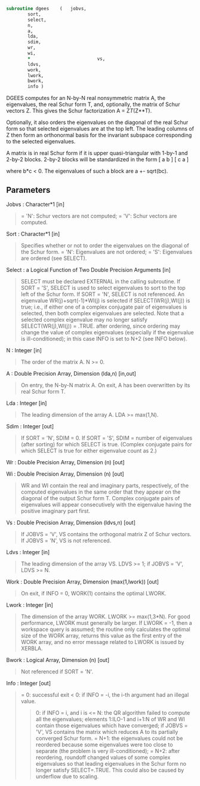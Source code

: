 ```fortran
subroutine dgees	(	jobvs,
		sort,
		select,
		n,
		a,
		lda,
		sdim,
		wr,
		wi,
		*                         vs,
		ldvs,
		work,
		lwork,
		bwork,
		info )
```

 DGEES computes for an N-by-N real nonsymmetric matrix A, the
 eigenvalues, the real Schur form T, and, optionally, the matrix of
 Schur vectors Z.  This gives the Schur factorization A = Z*T*(Z**T).

 Optionally, it also orders the eigenvalues on the diagonal of the
 real Schur form so that selected eigenvalues are at the top left.
 The leading columns of Z then form an orthonormal basis for the
 invariant subspace corresponding to the selected eigenvalues.

 A matrix is in real Schur form if it is upper quasi-triangular with
 1-by-1 and 2-by-2 blocks. 2-by-2 blocks will be standardized in the
 form
         [  a  b  ]
         [  c  a  ]

 where b*c < 0. The eigenvalues of such a block are a +- sqrt(bc).

## Parameters
Jobvs : Character*1 [in]
> = 'N': Schur vectors are not computed;
> = 'V': Schur vectors are computed.

Sort : Character*1 [in]
> Specifies whether or not to order the eigenvalues on the
> diagonal of the Schur form.
> = 'N': Eigenvalues are not ordered;
> = 'S': Eigenvalues are ordered (see SELECT).

Select : a Logical Function of Two Double Precision Arguments [in]
> SELECT must be declared EXTERNAL in the calling subroutine.
> If SORT = 'S', SELECT is used to select eigenvalues to sort
> to the top left of the Schur form.
> If SORT = 'N', SELECT is not referenced.
> An eigenvalue WR(j)+sqrt(-1)*WI(j) is selected if
> SELECT(WR(j),WI(j)) is true; i.e., if either one of a complex
> conjugate pair of eigenvalues is selected, then both complex
> eigenvalues are selected.
> Note that a selected complex eigenvalue may no longer
> satisfy SELECT(WR(j),WI(j)) = .TRUE. after ordering, since
> ordering may change the value of complex eigenvalues
> (especially if the eigenvalue is ill-conditioned); in this
> case INFO is set to N+2 (see INFO below).

N : Integer [in]
> The order of the matrix A. N >= 0.

A : Double Precision Array, Dimension (lda,n) [in,out]
> On entry, the N-by-N matrix A.
> On exit, A has been overwritten by its real Schur form T.

Lda : Integer [in]
> The leading dimension of the array A.  LDA >= max(1,N).

Sdim : Integer [out]
> If SORT = 'N', SDIM = 0.
> If SORT = 'S', SDIM = number of eigenvalues (after sorting)
> for which SELECT is true. (Complex conjugate
> pairs for which SELECT is true for either
> eigenvalue count as 2.)

Wr : Double Precision Array, Dimension (n) [out]

Wi : Double Precision Array, Dimension (n) [out]
> WR and WI contain the real and imaginary parts,
> respectively, of the computed eigenvalues in the same order
> that they appear on the diagonal of the output Schur form T.
> Complex conjugate pairs of eigenvalues will appear
> consecutively with the eigenvalue having the positive
> imaginary part first.

Vs : Double Precision Array, Dimension (ldvs,n) [out]
> If JOBVS = 'V', VS contains the orthogonal matrix Z of Schur
> vectors.
> If JOBVS = 'N', VS is not referenced.

Ldvs : Integer [in]
> The leading dimension of the array VS.  LDVS >= 1; if
> JOBVS = 'V', LDVS >= N.

Work : Double Precision Array, Dimension (max(1,lwork)) [out]
> On exit, if INFO = 0, WORK(1) contains the optimal LWORK.

Lwork : Integer [in]
> The dimension of the array WORK.  LWORK >= max(1,3*N).
> For good performance, LWORK must generally be larger.
> If LWORK = -1, then a workspace query is assumed; the routine
> only calculates the optimal size of the WORK array, returns
> this value as the first entry of the WORK array, and no error
> message related to LWORK is issued by XERBLA.

Bwork : Logical Array, Dimension (n) [out]
> Not referenced if SORT = 'N'.

Info : Integer [out]
> = 0: successful exit
> < 0: if INFO = -i, the i-th argument had an illegal value.
> > 0: if INFO = i, and i is
> <= N: the QR algorithm failed to compute all the
> eigenvalues; elements 1:ILO-1 and i+1:N of WR and WI
> contain those eigenvalues which have converged; if
> JOBVS = 'V', VS contains the matrix which reduces A
> to its partially converged Schur form.
> = N+1: the eigenvalues could not be reordered because some
> eigenvalues were too close to separate (the problem
> is very ill-conditioned);
> = N+2: after reordering, roundoff changed values of some
> complex eigenvalues so that leading eigenvalues in
> the Schur form no longer satisfy SELECT=.TRUE.  This
> could also be caused by underflow due to scaling.

